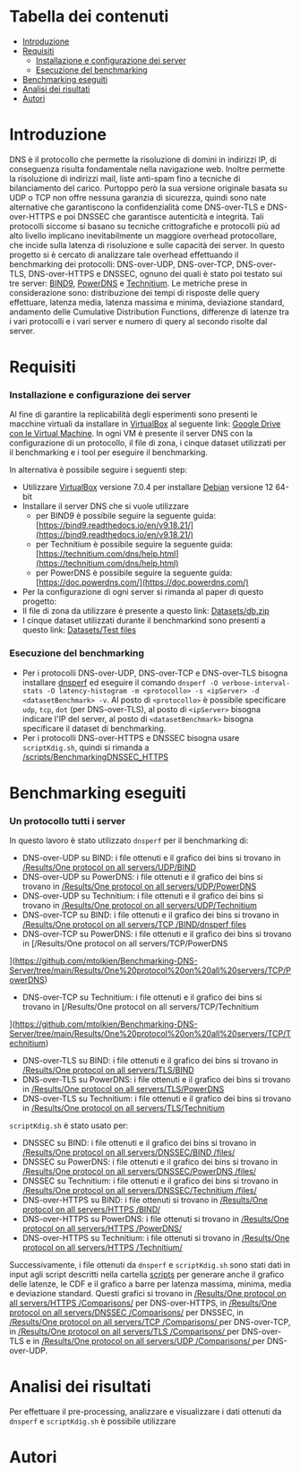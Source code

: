 # Tabella dei contenuti
- [Introduzione](https://github.com/mtolkien/Benchmarking-DNS-Server/tree/main#Introduzione)
- [Requisiti](https://github.com/mtolkien/Benchmarking-DNS-Server/tree/main#Requisiti)
  - [Installazione e configurazione dei server](https://github.com/mtolkien/Benchmarking-DNS-Server/tree/main#Installazione-e-configurazione-dei-server)
  - [Esecuzione del benchmarking](https://github.com/mtolkien/Benchmarking-DNS-Server/tree/main#Esecuzione-del-benchmarking)
- [Benchmarking eseguiti](https://github.com/mtolkien/Benchmarking-DNS-Server/tree/main#Benchmarking-eseguiti)  
- [Analisi dei risultati](https://github.com/mtolkien/Benchmarking-DNS-Server/tree/main#Analisi-dei-risultati)
- [Autori](https://github.com/mtolkien/Benchmarking-DNS-Server/tree/main#Autori)
# Introduzione
DNS è il protocollo che permette la risoluzione di domini in indirizzi IP, di conseguenza risulta fondamentale nella navigazione web. Inoltre permette la risoluzione di indirizzi mail, liste anti-spam fino a tecniche di bilanciamento del carico. Purtoppo però la sua versione originale basata su UDP o TCP non offre nessuna garanzia di sicurezza, quindi sono nate alternative che garantiscono la confidenzialità come DNS-over-TLS e DNS-over-HTTPS e poi DNSSEC che garantisce autenticità e integrità. Tali protocolli siccome si basano su tecniche crittografiche e protocolli più ad alto livello implicano inevitabilmente un maggiore overhead protocollare, che incide sulla latenza di risoluzione e sulle capacità dei server.
In questo progetto si è cercato di analizzare tale overhead effettuando il benchmarking dei protocolli: DNS-over-UDP, DNS-over-TCP, DNS-over-TLS, DNS-over-HTTPS e DNSSEC, ognuno dei quali è stato poi testato sui tre server: [BIND9](https://www.isc.org/bind/), [PowerDNS](https://www.powerdns.com/) e [Technitium](https://technitium.com/dns/). Le metriche prese in considerazione sono: distribuzione dei tempi di risposte delle query effettuare, latenza media, latenza massima e minima, deviazione standard, andamento delle Cumulative Distribution Functions, differenze di latenze tra i vari protocolli e i vari server e numero di query al secondo risolte dal server.

# Requisiti 
### Installazione e configurazione dei server
Al fine di garantire la replicabilità degli esperimenti sono presenti le macchine virtuali da installare in [VirtualBox](https://www.virtualbox.org/) al seguente link: [Google Drive con le Virtual Machine](https://drive.google.com/drive/folders/1RAqFOcWnDRnGb0TJHqvzB3Bh9TGvJJyF?usp=sharing). In ogni VM è presente il server DNS con la configurazione di un protocollo, il file di zona, i cinque dataset utilizzati per il benchmarking e i tool per eseguire il benchmarking.

In alternativa è possibile seguire i seguenti step:
- Utilizzare [VirtualBox](https://www.virtualbox.org/) versione 7.0.4 per installare [Debian](https://www.debian.org/distrib/) versione 12 64-bit
- Installare il server DNS che si vuole utilizzare
  - per BIND9 è possibile seguire la seguente guida: [https://bind9.readthedocs.io/en/v9.18.21/](https://bind9.readthedocs.io/en/v9.18.21/)
  - per Technitium è possibile seguire la seguente guida: [https://technitium.com/dns/help.html](https://technitium.com/dns/help.html)
  - per PowerDNS è possibile seguire la seguente guida: [https://doc.powerdns.com/](https://doc.powerdns.com/)
- Per la configurazione di ogni server si rimanda al paper di questo progetto: []()
- Il file di zona da utilizzare è presente a questo link: [Datasets/db.zip](https://github.com/mtolkien/Benchmarking-DNS-Server/blob/main/Datasets/db.zip)
- I cinque dataset utilizzati durante il benchmarkind sono presenti a questo link: [Datasets/Test files](https://github.com/mtolkien/Benchmarking-DNS-Server/tree/main/Datasets/Test%20files)
### Esecuzione del benchmarking  
- Per i protocolli DNS-over-UDP, DNS-over-TCP e DNS-over-TLS bisogna installare [dnsperf](https://github.com/DNS-OARC/dnsperf) ed eseguire il comando `dnsperf -O verbose-interval-stats -O latency-histogram -m <protocollo> -s <ipServer> -d <datasetBenchmark> -v`. Al posto di `<protocollo>` è possibile specificare `udp`, `tcp`, `dot` (per DNS-over-TLS), al posto di `<ipServer>` bisogna indicare l'IP del server, al posto di `<datasetBenchmark>` bisogna specificare il dataset di benchmarking.
- Per i protocolli DNS-over-HTTPS e DNSSEC bisogna usare `scriptKdig.sh`, quindi si rimanda a [/scripts/BenchmarkingDNSSEC_HTTPS](https://github.com/mtolkien/Benchmarking-DNS-Server/tree/main/scripts/BenchmarkingDNSSEC_HTTPS)

# Benchmarking eseguiti
### Un protocollo tutti i server
In questo lavoro è stato utilizzato `dnsperf` per il benchmarking di:
- DNS-over-UDP su BIND: i file ottenuti e il grafico dei bins si trovano in [/Results/One protocol on all servers/UDP/BIND](https://github.com/mtolkien/Benchmarking-DNS-Server/tree/main/Results/One%20protocol%20on%20all%20servers/UDP/BIND)
- DNS-over-UDP su PowerDNS: i file ottenuti e il grafico dei bins si trovano in [/Results/One protocol on all servers/UDP/PowerDNS
](https://github.com/mtolkien/Benchmarking-DNS-Server/tree/main/Results/One%20protocol%20on%20all%20servers/UDP/PowerDNS)
- DNS-over-UDP su Technitium: i file ottenuti e il grafico dei bins si trovano in [/Results/One protocol on all servers/UDP/Technitium
](https://github.com/mtolkien/Benchmarking-DNS-Server/tree/main/Results/One%20protocol%20on%20all%20servers/UDP/Technitium)
- DNS-over-TCP su BIND: i file ottenuti e il grafico dei bins si trovano in [/Results/One protocol on all servers/TCP
/BIND/dnsperf files](https://github.com/mtolkien/Benchmarking-DNS-Server/tree/main/Results/One%20protocol%20on%20all%20servers/TCP/BIND)
- DNS-over-TCP su PowerDNS: i file ottenuti e il grafico dei bins si trovano in [/Results/One protocol on all servers/TCP/PowerDNS

](https://github.com/mtolkien/Benchmarking-DNS-Server/tree/main/Results/One%20protocol%20on%20all%20servers/TCP/PowerDNS)
- DNS-over-TCP su Technitium: i file ottenuti e il grafico dei bins si trovano in [/Results/One protocol on all servers/TCP/Technitium

](https://github.com/mtolkien/Benchmarking-DNS-Server/tree/main/Results/One%20protocol%20on%20all%20servers/TCP/Technitium)
- DNS-over-TLS su BIND: i file ottenuti e il grafico dei bins si trovano in [/Results/One protocol on all servers/TLS/BIND
](https://github.com/mtolkien/Benchmarking-DNS-Server/tree/main/Results/One%20protocol%20on%20all%20servers/TLS/BIND)
- DNS-over-TLS su PowerDNS: i file ottenuti e il grafico dei bins si trovano in [/Results/One protocol on all servers/TLS/PowerDNS
](https://github.com/mtolkien/Benchmarking-DNS-Server/tree/main/Results/One%20protocol%20on%20all%20servers/TLS/PowerDNS)
- DNS-over-TLS su Technitium: i file ottenuti e il grafico dei bins si trovano in [/Results/One protocol on all servers/TLS/Technitium
](https://github.com/mtolkien/Benchmarking-DNS-Server/tree/main/Results/One%20protocol%20on%20all%20servers/TLS/Technitium)

`scriptKdig.sh` è stato usato per:
- DNSSEC su BIND: i file ottenuti e il grafico dei bins si trovano in [/Results/One protocol on all servers/DNSSEC/BIND
/files/](https://github.com/mtolkien/Benchmarking-DNS-Server/tree/main/Results/One%20protocol%20on%20all%20servers/DNSSEC/BIND/files)
- DNSSEC su PowerDNS: i file ottenuti e il grafico dei bins si trovano in [/Results/One protocol on all servers/DNSSEC/PowerDNS
/files/](https://github.com/mtolkien/Benchmarking-DNS-Server/tree/main/Results/One%20protocol%20on%20all%20servers/DNSSEC/PowerDNS/files)
- DNSSEC su Technitium: i file ottenuti e il grafico dei bins si trovano in [/Results/One protocol on all servers/DNSSEC/Technitium
/files/](https://github.com/mtolkien/Benchmarking-DNS-Server/tree/main/Results/One%20protocol%20on%20all%20servers/DNSSEC/Technitium/files)
- DNS-over-HTTPS su BIND: i file ottenuti si trovano in [/Results/One protocol on all servers/HTTPS
/BIND/](https://github.com/mtolkien/Benchmarking-DNS-Server/tree/main/Results/One%20protocol%20on%20all%20servers/HTTPS/BIND)
- DNS-over-HTTPS su PowerDNS: i file ottenuti si trovano in [/Results/One protocol on all servers/HTTPS
/PowerDNS/](https://github.com/mtolkien/Benchmarking-DNS-Server/tree/main/Results/One%20protocol%20on%20all%20servers/HTTPS/PowerDNS)
- DNS-over-HTTPS su Technitium: i file ottenuti si trovano in [/Results/One protocol on all servers/HTTPS
/Technitium/](https://github.com/mtolkien/Benchmarking-DNS-Server/tree/main/Results/One%20protocol%20on%20all%20servers/HTTPS/Technitium)

Successivamente, i file ottenuti da `dnsperf` e `scriptKdig.sh` sono stati dati in input agli script descritti nella cartella [scripts](https://github.com/mtolkien/Benchmarking-DNS-Server/tree/main/scripts) per generare anche il grafico delle latenze, le CDF e il grafico a barre per latenza massima, minima, media e deviazione standard. Questi grafici si trovano in [/Results/One protocol on all servers/HTTPS
/Comparisons/](https://github.com/mtolkien/Benchmarking-DNS-Server/tree/main/Results/One%20protocol%20on%20all%20servers/HTTPS/Comparisons) per DNS-over-HTTPS, in [/Results/One protocol on all servers/DNSSEC
/Comparisons/](https://github.com/mtolkien/Benchmarking-DNS-Server/tree/main/Results/One%20protocol%20on%20all%20servers/DNSSEC/Comparisons) per DNSSEC, in [/Results/One protocol on all servers/TCP
/Comparisons/
](https://github.com/mtolkien/Benchmarking-DNS-Server/tree/main/Results/One%20protocol%20on%20all%20servers/TCP/Comparisons) per DNS-over-TCP, in [/Results/One protocol on all servers/TLS
/Comparisons/
](https://github.com/mtolkien/Benchmarking-DNS-Server/tree/main/Results/One%20protocol%20on%20all%20servers/TLS/Comparisons) per DNS-over-TLS e in [/Results/One protocol on all servers/UDP
/Comparisons/
](https://github.com/mtolkien/Benchmarking-DNS-Server/tree/main/Results/One%20protocol%20on%20all%20servers/UDP/Comparisons) per DNS-over-UDP.
  
# Analisi dei risultati
Per effettuare il pre-processing, analizzare e visualizzare i dati ottenuti da `dnsperf` e `scriptKdig.sh` è possibile utilizzare

# Autori
